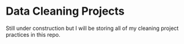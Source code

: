 # Data Cleaning Projects
Still under construction but I will be storing all of my cleaning project practices in this repo.
